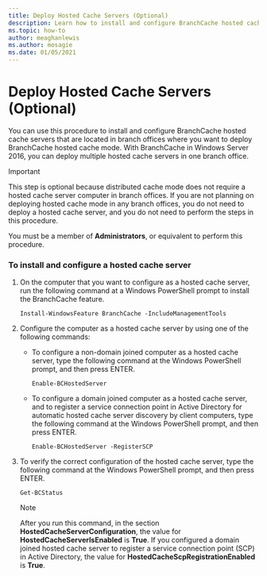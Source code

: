 ```yaml
---
title: Deploy Hosted Cache Servers (Optional)
description: Learn how to install and configure BranchCache hosted cache servers that are located in branch offices where you want to deploy BranchCache hosted cache mode.
ms.topic: how-to
author: meaghanlewis
ms.author: mosagie
ms.date: 01/05/2021
---
```

# Deploy Hosted Cache Servers (Optional)

You can use this procedure to install and configure BranchCache hosted cache servers that are located in branch offices where you want to deploy BranchCache hosted cache mode. With BranchCache in Windows Server 2016, you can deploy multiple hosted cache servers in one branch office.

> [!IMPORTANT]
> This step is optional because distributed cache mode does not require a hosted cache server computer in branch offices. If you are not planning on deploying hosted cache mode in any branch offices, you do not need to deploy a hosted cache server, and you do not need to perform the steps in this procedure.

You must be a member of **Administrators**, or equivalent to perform this procedure.

### To install and configure a hosted cache server

1.  On the computer that you want to configure as a hosted cache server, run the following command at a Windows PowerShell prompt to install the BranchCache feature.

    `Install-WindowsFeature BranchCache -IncludeManagementTools`

2.  Configure the computer as a hosted cache server by using one of the following commands:

    -   To configure a non-domain joined computer as a hosted cache server, type the following command at the Windows PowerShell prompt, and then press ENTER.

        `Enable-BCHostedServer`

    -   To configure a domain joined computer as a hosted cache server, and to register a service connection point in Active Directory for automatic hosted cache server discovery by client computers, type the following command at the Windows PowerShell prompt, and then press ENTER.

        `Enable-BCHostedServer -RegisterSCP`

3.  To verify the correct configuration of the hosted cache server, type the following command at the Windows PowerShell prompt, and then press ENTER.

    `Get-BCStatus`

    > [!NOTE]
    > After you run this command, in the section **HostedCacheServerConfiguration**, the value for **HostedCacheServerIsEnabled** is **True**. If you configured a domain joined hosted cache server to register a service connection point (SCP) in Active Directory, the value for **HostedCacheScpRegistrationEnabled** is **True**.


